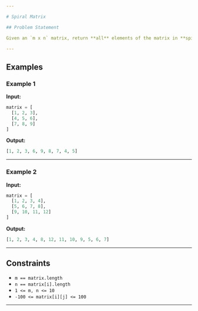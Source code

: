 ```yaml
---

# Spiral Matrix

## Problem Statement

Given an `m x n` matrix, return **all** elements of the matrix in **spiral order**.

---
```


## Examples

### Example 1

**Input:**
```python
matrix = [
  [1, 2, 3],
  [4, 5, 6],
  [7, 8, 9]
]
```
**Output:**
```python
[1, 2, 3, 6, 9, 8, 7, 4, 5]
```

---

### Example 2

**Input:**
```python
matrix = [
  [1, 2, 3, 4],
  [5, 6, 7, 8],
  [9, 10, 11, 12]
]
```
**Output:**
```python
[1, 2, 3, 4, 8, 12, 11, 10, 9, 5, 6, 7]
```

---

## Constraints

- `m == matrix.length`
- `n == matrix[i].length`
- `1 <= m, n <= 10`
- `-100 <= matrix[i][j] <= 100`

---
